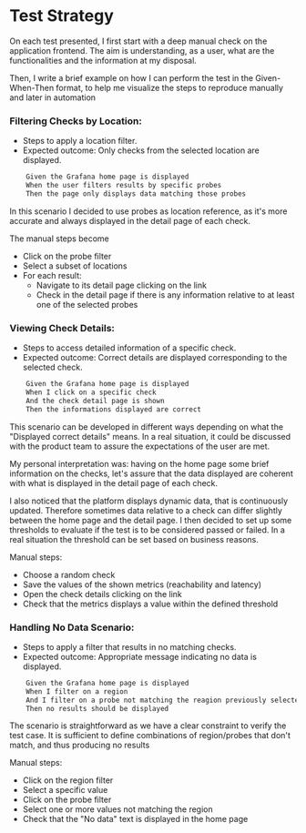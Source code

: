 
# Test Strategy

On each test presented, I first start with a deep manual check on the application frontend. The aim is understanding, as a user, what are the functionalities and the information at my disposal.

Then, I write a brief example on how I can perform the test in the Given-When-Then format, to help me visualize the steps to reproduce manually and later in automation

### Filtering Checks by Location:
- Steps to apply a location filter.
- Expected outcome: Only checks from the selected location are displayed.

```bash
    Given the Grafana home page is displayed
    When the user filters results by specific probes
    Then the page only displays data matching those probes
```
In this scenario I decided to use probes as location reference, as it's more accurate and always displayed in the detail page of each check.

The manual steps become
- Click on the probe filter
- Select a subset of locations
- For each result:
    - Navigate to its detail page clicking on the link
    - Check in the detail page if there is any information relative to at least one of the selected probes

### Viewing Check Details:
- Steps to access detailed information of a specific check.
- Expected outcome: Correct details are displayed corresponding to the selected check.

```bash
    Given the Grafana home page is displayed
    When I click on a specific check
    And the check detail page is shown
    Then the informations displayed are correct
```
This scenario can be developed in different ways depending on what the "Displayed correct details" means. In a real situation, it could be discussed with the product team to assure the expectations of the user are met.

My personal interpretation was: having on the home page some brief information on the checks, let's assure that the data displayed are coherent with what is displayed in the detail page of each check.

I also noticed that the platform displays dynamic data, that is continuously updated. Therefore sometimes data relative to a check can differ slightly between the home page and the detail page. I then decided to set up some thresholds to evaluate if the test is to be considered passed or failed. In a real situation the threshold can be set based on business reasons.

Manual steps:
- Choose a random check
- Save the values of the shown metrics (reachability and latency)
- Open the check details clicking on the link
- Check that the metrics displays a value within the defined threshold

### Handling No Data Scenario:
- Steps to apply a filter that results in no matching checks.
- Expected outcome: Appropriate message indicating no data is displayed.

```bash
    Given the Grafana home page is displayed
    When I filter on a region
    And I filter on a probe not matching the reagion previously selected
    Then no results should be displayed
```
The scenario is straightforward as we have a clear constraint to verify the test case. It is sufficient to define combinations of region/probes that don't match, and thus producing no results

Manual steps:
- Click on the region filter
- Select a specific value
- Click on the probe filter
- Select one or more values not matching the region
- Check that the "No data" text is displayed in the home page



